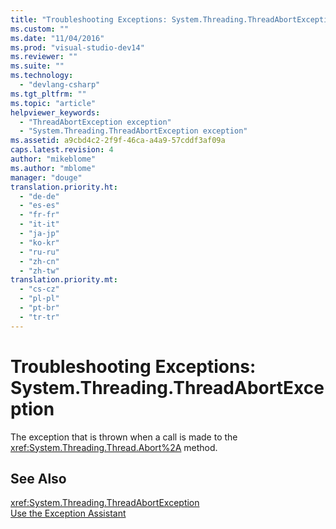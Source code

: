 ```yaml
---
title: "Troubleshooting Exceptions: System.Threading.ThreadAbortException | Microsoft Docs"
ms.custom: ""
ms.date: "11/04/2016"
ms.prod: "visual-studio-dev14"
ms.reviewer: ""
ms.suite: ""
ms.technology: 
  - "devlang-csharp"
ms.tgt_pltfrm: ""
ms.topic: "article"
helpviewer_keywords: 
  - "ThreadAbortException exception"
  - "System.Threading.ThreadAbortException exception"
ms.assetid: a9cbd4c2-2f9f-46ca-a4a9-57cddf3af09a
caps.latest.revision: 4
author: "mikeblome"
ms.author: "mblome"
manager: "douge"
translation.priority.ht: 
  - "de-de"
  - "es-es"
  - "fr-fr"
  - "it-it"
  - "ja-jp"
  - "ko-kr"
  - "ru-ru"
  - "zh-cn"
  - "zh-tw"
translation.priority.mt: 
  - "cs-cz"
  - "pl-pl"
  - "pt-br"
  - "tr-tr"
---
```

# Troubleshooting Exceptions: System.Threading.ThreadAbortException
The exception that is thrown when a call is made to the <xref:System.Threading.Thread.Abort%2A> method.  
  
## See Also  
 <xref:System.Threading.ThreadAbortException>   
 [Use the Exception Assistant](../Topic/How%20to:%20Use%20the%20Exception%20Assistant.md)